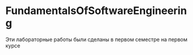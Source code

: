 # FundamentalsOfSoftwareEngineering
Эти лабораторные работы были сделаны в первом семестре на первом курсе

